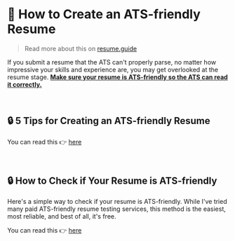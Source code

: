 # 🐶 How to Create an ATS-friendly Resume
> Read more about this on [resume.guide](https://resume.guide/en/understand/ats-friendly-resume/?ref=github.com)

If you submit a resume that the ATS can't properly parse, no matter how impressive your skills and experience are, you may get overlooked at the resume stage. <ins>**Make sure your resume is ATS-friendly so the ATS can read it correctly.**</ins>

<br />

## 🔒 5 Tips for Creating an ATS-friendly Resume

You can read this 👉 [here](https://www.resume.guide/en/understand/ats-friendly-resume#-5-tips-for-creating-an-ats-friendly-resume/?ref=github.com)

<br />

## 🔒 How to Check if Your Resume is ATS-friendly

Here's a simple way to check if your resume is ATS-friendly. While I've tried many paid ATS-friendly resume testing services, this method is the easiest, most reliable, and best of all, it's free.


You can read this 👉 [here](https://www.resume.guide/en/understand/ats-friendly-resume#-how-to-check-if-your-resume-is-ats-friendly/?ref=github.com)
